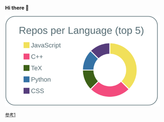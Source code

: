 ### Hi there 👋

[![](https://raw.githubusercontent.com/TsubaMukku/TsubaMukku/master/profile-summary-card-output/default/1-repos-per-language.svg)](https://github.com/vn7n24fzkq/github-profile-summary-cards)


<!--
**TsubaMukku/TsubaMukku** is a ✨ _special_ ✨ repository because its `README.md` (this file) appears on your GitHub profile.

Here are some ideas to get you started:

- 🔭 I’m currently working on ...
- 🌱 I’m currently learning ...
- 👯 I’m looking to collaborate on ...
- 🤔 I’m looking for help with ...
- 💬 Ask me about ...
- 📫 How to reach me: ...
- 😄 Pronouns: ...
- ⚡ Fun fact: ...
-->


[参考1](https://qiita.com/Hassan/items/134009209f5709f892b1?utm_source=Qiita%E3%83%8B%E3%83%A5%E3%83%BC%E3%82%B9&utm_campaign=ef853059dc-Qiita_newsletter_428_09_16_2020&utm_medium=email&utm_term=0_e44feaa081-ef853059dc-35063361)
